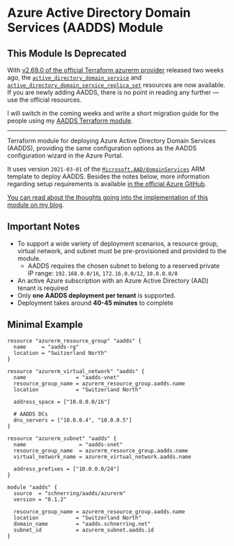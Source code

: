 # Azure Active Directory Domain Services (AADDS) Module

## This Module Is Deprecated

With [v2.69.0 of the official Terraform azurerm provider](https://github.com/terraform-providers/terraform-provider-azurerm/releases/tag/v2.69.0) released two weeks ago, the [`active_directory_domain_service`](https://registry.terraform.io/providers/hashicorp/azurerm/latest/docs/resources/active_directory_domain_service) and [`active_directory_domain_service_replica_set`](https://registry.terraform.io/providers/hashicorp/azurerm/latest/docs/resources/active_directory_domain_service_replica_set) resources are now available. If you are newly adding AADDS, there is no point in reading any further — use the official resources.

I will switch in the coming weeks and write a short migration guide for the people using my [AADDS Terraform module](https://registry.terraform.io/modules/schnerring/aadds/azurerm/latest).

---

Terraform module for deploying Azure Active Directory Domain Services (AADDS), providing the same configuration options as the AADDS configuration wizard in the Azure Portal.

It uses version `2021-03-01` of the [`Microsoft.AAD/domainServices`](https://docs.microsoft.com/en-us/azure/templates/microsoft.aad/2021-03-01/domainservices) ARM template to deploy AADDS. Besides the notes below, more information regarding setup requirements is available [in the official Azure GitHub](https://github.com/Azure/azure-quickstart-templates/tree/master/101-AAD-DomainServices).

[You can read about the thoughts going into the implementation of this module on my blog](https://schnerring.net/posts/set-up-azure-active-directory-domain-services-aadds-with-terraform/).

## Important Notes

- To support a wide variety of deployment scenarios, a resource group, virtual network, and subnet must be pre-provisioned and provided to the module.
  - AADDS requires the chosen subnet to belong to a reserved private IP range: `192.168.0.0/16`, `172.16.0.0/12`, `10.0.0.0/8`
- An active Azure subscription with an Azure Active Directory (AAD) tenant is required
- Only **one AADDS deployment per tenant** is supported.
- Deployment takes around **40-45 minutes** to complete

## Minimal Example

```hcl
resource "azurerm_resource_group" "aadds" {
  name     = "aadds-rg"
  location = "Switzerland North"
}

resource "azurerm_virtual_network" "aadds" {
  name                = "aadds-vnet"
  resource_group_name = azurerm_resource_group.aadds.name
  location            = "Switzerland North"

  address_space = ["10.0.0.0/16"]

  # AADDS DCs
  dns_servers = ["10.0.0.4", "10.0.0.5"]
}

resource "azurerm_subnet" "aadds" {
  name                 = "aadds-snet"
  resource_group_name  = azurerm_resource_group.aadds.name
  virtual_network_name = azurerm_virtual_network.aadds.name

  address_prefixes = ["10.0.0.0/24"]
}

module "aadds" {
  source  = "schnerring/aadds/azurerm"
  version = "0.1.2"

  resource_group_name = azurerm_resource_group.aadds.name
  location            = "Switzerland North"
  domain_name         = "aadds.schnerring.net"
  subnet_id           = azurerm_subnet.aadds.id
}
```
